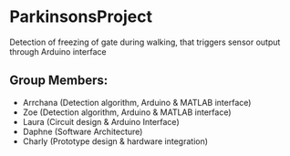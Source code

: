 # ParkinsonsProject
Detection of freezing of gate during walking, that triggers sensor output through Arduino interface 

## Group Members:
- Arrchana (Detection algorithm, Arduino & MATLAB interface)
- Zoe (Detection algorithm, Arduino & MATLAB interface)
- Laura (Circuit design & Arduino Interface)
- Daphne (Software Architecture)
- Charly (Prototype design & hardware integration)

